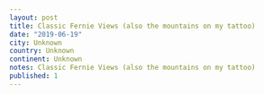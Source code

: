 ```yaml
---
layout: post
title: Classic Fernie Views (also the mountains on my tattoo)
date: "2019-06-19"
city: Unknown
country: Unknown
continent: Unknown
notes: Classic Fernie Views (also the mountains on my tattoo)
published: 1
---
```

